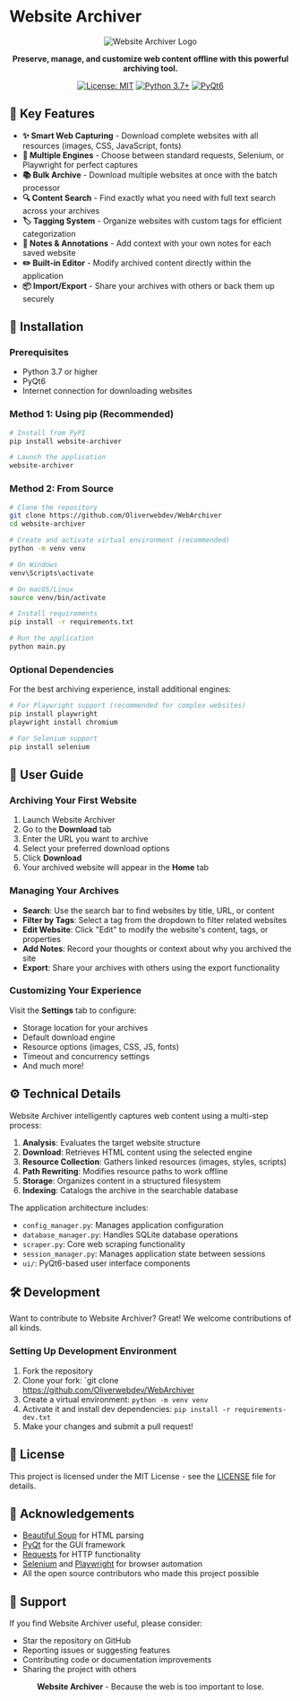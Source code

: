 # Website Archiver

<div align="center">

![Website Archiver Logo](https://via.placeholder.com/200x200?text=Website+Archiver)

**Preserve, manage, and customize web content offline with this powerful archiving tool.**

[![License: MIT](https://img.shields.io/badge/License-MIT-blue.svg)](https://opensource.org/licenses/MIT)
[![Python 3.7+](https://img.shields.io/badge/python-3.7+-blue.svg)](https://www.python.org/downloads/)
[![PyQt6](https://img.shields.io/badge/GUI-PyQt6-green.svg)](https://www.riverbankcomputing.com/software/pyqt/)

</div>

## 🚀 Key Features

- **✨ Smart Web Capturing** - Download complete websites with all resources (images, CSS, JavaScript, fonts)
- **🔄 Multiple Engines** - Choose between standard requests, Selenium, or Playwright for perfect captures
- **📚 Bulk Archive** - Download multiple websites at once with the batch processor
- **🔍 Content Search** - Find exactly what you need with full text search across your archives
- **🏷️ Tagging System** - Organize websites with custom tags for efficient categorization
- **📝 Notes & Annotations** - Add context with your own notes for each saved website
- **✏️ Built-in Editor** - Modify archived content directly within the application
- **📦 Import/Export** - Share your archives with others or back them up securely


## 🔧 Installation

### Prerequisites

- Python 3.7 or higher
- PyQt6
- Internet connection for downloading websites

### Method 1: Using pip (Recommended)

```bash
# Install from PyPI
pip install website-archiver

# Launch the application
website-archiver
```

### Method 2: From Source

```bash
# Clone the repository
git clone https://github.com/Oliverwebdev/WebArchiver
cd website-archiver

# Create and activate virtual environment (recommended)
python -m venv venv

# On Windows
venv\Scripts\activate

# On macOS/Linux
source venv/bin/activate

# Install requirements
pip install -r requirements.txt

# Run the application
python main.py
```

### Optional Dependencies

For the best archiving experience, install additional engines:

```bash
# For Playwright support (recommended for complex websites)
pip install playwright
playwright install chromium

# For Selenium support
pip install selenium
```

## 📖 User Guide

### Archiving Your First Website

1. Launch Website Archiver
2. Go to the **Download** tab
3. Enter the URL you want to archive
4. Select your preferred download options
5. Click **Download**
6. Your archived website will appear in the **Home** tab

### Managing Your Archives

- **Search**: Use the search bar to find websites by title, URL, or content
- **Filter by Tags**: Select a tag from the dropdown to filter related websites
- **Edit Website**: Click "Edit" to modify the website's content, tags, or properties
- **Add Notes**: Record your thoughts or context about why you archived the site
- **Export**: Share your archives with others using the export functionality

### Customizing Your Experience

Visit the **Settings** tab to configure:
- Storage location for your archives
- Default download engine
- Resource options (images, CSS, JS, fonts)
- Timeout and concurrency settings
- And much more!

## ⚙️ Technical Details

Website Archiver intelligently captures web content using a multi-step process:

1. **Analysis**: Evaluates the target website structure
2. **Download**: Retrieves HTML content using the selected engine
3. **Resource Collection**: Gathers linked resources (images, styles, scripts)
4. **Path Rewriting**: Modifies resource paths to work offline
5. **Storage**: Organizes content in a structured filesystem
6. **Indexing**: Catalogs the archive in the searchable database

The application architecture includes:
- `config_manager.py`: Manages application configuration
- `database_manager.py`: Handles SQLite database operations
- `scraper.py`: Core web scraping functionality
- `session_manager.py`: Manages application state between sessions
- `ui/`: PyQt6-based user interface components

## 🛠️ Development

Want to contribute to Website Archiver? Great! We welcome contributions of all kinds.

### Setting Up Development Environment

1. Fork the repository
2. Clone your fork: `git clone https://github.com/Oliverwebdev/WebArchiver
3. Create a virtual environment: `python -m venv venv`
4. Activate it and install dev dependencies: `pip install -r requirements-dev.txt`
5. Make your changes and submit a pull request!

## 📜 License

This project is licensed under the MIT License - see the [LICENSE](LICENSE) file for details.

## 🙏 Acknowledgements

- [Beautiful Soup](https://www.crummy.com/software/BeautifulSoup/) for HTML parsing
- [PyQt](https://riverbankcomputing.com/software/pyqt/) for the GUI framework
- [Requests](https://requests.readthedocs.io/) for HTTP functionality
- [Selenium](https://selenium-python.readthedocs.io/) and [Playwright](https://playwright.dev/) for browser automation
- All the open source contributors who made this project possible

## 🤝 Support

If you find Website Archiver useful, please consider:
- Star the repository on GitHub
- Reporting issues or suggesting features
- Contributing code or documentation improvements
- Sharing the project with others


<div align="center">
<p><strong>Website Archiver</strong> - Because the web is too important to lose.</p>
</div>